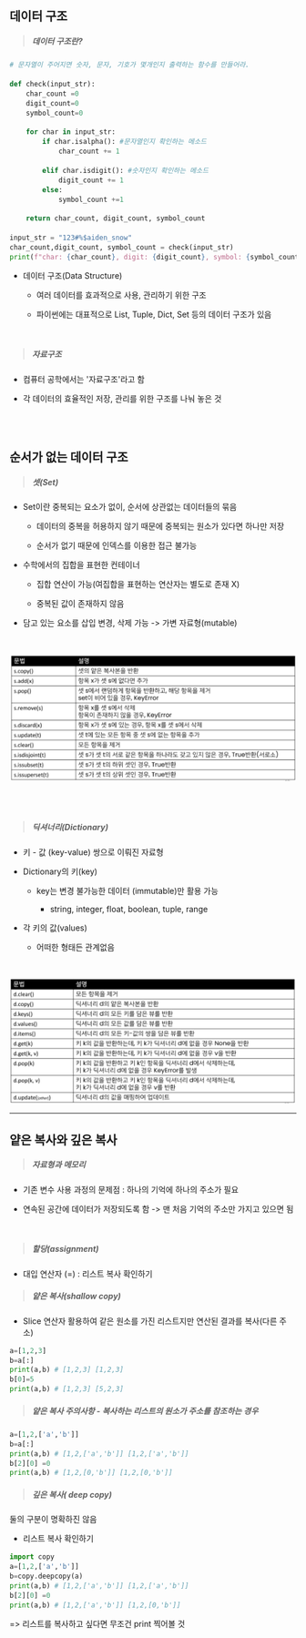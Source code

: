 ## 데이터 구조

> ##### 데이터 구조란?

```python
# 문자열이 주어지면 숫자, 문자, 기호가 몇개인지 출력하는 함수를 만들어라.
 
def check(input_str):
    char_count =0
    digit_count=0
    symbol_count=0

    for char in input_str:
        if char.isalpha(): #문자열인지 확인하는 메소드
            char_count += 1

        elif char.isdigit(): #숫자인지 확인하는 메소드
            digit_count += 1
        else:
            symbol_count +=1

    return char_count, digit_count, symbol_count

input_str = "123#%$aiden_snow"
char_count,digit_count, symbol_count = check(input_str)
print(f"char: {char_count}, digit: {digit_count}, symbol: {symbol_count}")
```

- 데이터 구조(Data Structure)
  
  - 여러 데이터를 효과적으로 사용, 관리하기 위한 구조
  
  - 파이썬에는 대표적으로 List, Tuple, Dict, Set 등의 데이터 구조가 있음

<br>

> ##### 자료구조

- 컴퓨터 공학에서는 '자료구조'라고 함

- 각 데이터의 효율적인 저장, 관리를 위한 구조를 나눠 놓은 것

<br>

<br>

## 순서가 없는 데이터 구조

> ##### 셋(Set)

- Set이란 중복되는 요소가 없이, 순서에 상관없는 데이터들의 묶음
  
  - 데이터의 중복을 허용하지 않기 때문에 중복되는 원소가 있다면 하나만 저장
  
  - 순서가 없기 때문에 인덱스를 이용한 접근 불가능

- 수학에서의 집합을 표현한 컨테이너
  
  - 집합 연산이 가능(여집합을 표현하는 연산자는 별도로 존재 X)
  
  - 중복된 값이 존재하지 않음

- 담고 있는 요소를 삽입 변경, 삭제 가능 -> 가변 자료형(mutable)

<br>

![](TIL0126/2023-01-26-09-16-20-image.png)

<br>

<br>

> ##### 딕셔너리(Dictionary)

- 키 - 값 (key-value) 쌍으로 이뤄진 자료형

- Dictionary의 키(key)
  
  - key는 변경 불가능한 데이터 (immutable)만 활용 가능
    
    - string, integer, float, boolean, tuple, range

- 각 키의 값(values)
  
  - 어떠한 형태든 관계없음

<br>

![](TIL0126/2023-01-26-09-25-57-image.png)



---

## 얕은 복사와 깊은 복사

> ##### 자료형과 메모리

- 기존 변수 사용 과정의 문제점 : 하나의 기억에 하나의 주소가 필요

- 연속된 공간에 데이터가 저장되도록 함 -> 맨 처음 기억의 주소만 가지고 있으면 됨

<br>

> ##### 할당(assignment)

- 대입 연산자 (=) : 리스트 복사 확인하기

> ##### 얕은 복사(shallow copy)

- Slice 연산자 활용하여 같은 원소를 가진 리스트지만 연산된 결과를 복사(다른 주소)

```python
a=[1,2,3]
b=a[:]
print(a,b) # [1,2,3] [1,2,3]
b[0]=5
print(a,b) # [1,2,3] [5,2,3]
```

> ##### 얕은 복사 주의사항 - 복사하는 리스트의 원소가 주소를 참조하는 경우

```python
a=[1,2,['a','b']]
b=a[:]
print(a,b) # [1,2,['a','b']] [1,2,['a','b']]
b[2][0] =0
print(a,b) # [1,2,[0,'b']] [1,2,[0,'b']]
```

> ##### 깊은 복사( deep copy)

둘의 구분이 명확하진 않음

- 리스트 복사 확인하기

```python
import copy
a=[1,2,['a','b']]
b=copy.deepcopy(a)
print(a,b) # [1,2,['a','b']] [1,2,['a','b']]
b[2][0] =0
print(a,b) # [1,2,['a','b']] [1,2,[0,'b']]
```

=> 리스트를 복사하고 싶다면 무조건 print 찍어볼 것


